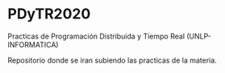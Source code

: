 # PDyTR2020
Practicas de Programación Distribuida y Tiempo Real (UNLP-INFORMATICA)

Repositorio donde se iran subiendo las practicas de la materia.
